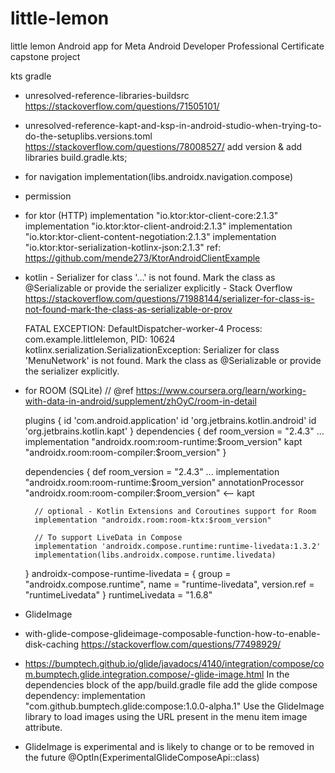 # little-lemon
little lemon Android app for Meta Android Developer Professional Certificate capstone project


kts gradle
- unresolved-reference-libraries-buildsrc 
  https://stackoverflow.com/questions/71505101/
- unresolved-reference-kapt-and-ksp-in-android-studio-when-trying-to-do-the-setuplibs.versions.toml
  https://stackoverflow.com/questions/78008527/ 
  add version & add libraries
  build.gradle.kts; 


- for navigation
    implementation(libs.androidx.navigation.compose)


- permission
    <uses-permission android:name="android.permission.INTERNET" />
    <uses-permission android:name="android.permission.ACCESS_NETWORK_STATE" />


- for ktor (HTTP)
    implementation "io.ktor:ktor-client-core:2.1.3"
    implementation "io.ktor:ktor-client-android:2.1.3"
    implementation "io.ktor:ktor-client-content-negotiation:2.1.3"
    implementation "io.ktor:ktor-serialization-kotlinx-json:2.1.3"
  ref: https://github.com/mende273/KtorAndroidClientExample


- kotlin - Serializer for class '...' is not found. Mark the class as @Serializable or provide the serializer explicitly - Stack Overflow
  https://stackoverflow.com/questions/71988144/serializer-for-class-is-not-found-mark-the-class-as-serializable-or-prov

  FATAL EXCEPTION: DefaultDispatcher-worker-4
  Process: com.example.littlelemon, PID: 10624
  kotlinx.serialization.SerializationException: Serializer for class 'MenuNetwork' is not found.
  Mark the class as @Serializable or provide the serializer explicitly.


- for ROOM (SQLite)
  // @ref https://www.coursera.org/learn/working-with-data-in-android/supplement/zhOyC/room-in-detail

    plugins {
        id 'com.android.application'
        id 'org.jetbrains.kotlin.android'
        id 'org.jetbrains.kotlin.kapt'
    }
    dependencies {
        def room_version = "2.4.3"
        ...
        implementation "androidx.room:room-runtime:$room_version"
        kapt "androidx.room:room-compiler:$room_version"
    }

    dependencies {
        def room_version = "2.4.3"
        ...
        implementation "androidx.room:room-runtime:$room_version"
        annotationProcessor "androidx.room:room-compiler:$room_version"    <-- kapt

        // optional - Kotlin Extensions and Coroutines support for Room
        implementation "androidx.room:room-ktx:$room_version"

        // To support LiveData in Compose
        implementation 'androidx.compose.runtime:runtime-livedata:1.3.2'
        implementation(libs.androidx.compose.runtime.livedata)
    }
  androidx-compose-runtime-livedata = { group = "androidx.compose.runtime", name = "runtime-livedata", version.ref = "runtimeLivedata" }
  runtimeLivedata = "1.6.8"


- GlideImage
- with-glide-compose-glideimage-composable-function-how-to-enable-disk-caching
  https://stackoverflow.com/questions/77498929/
- https://bumptech.github.io/glide/javadocs/4140/integration/compose/com.bumptech.glide.integration.compose/-glide-image.html
  In the dependencies block of the app/build.gradle file add the glide compose dependency:
  implementation "com.github.bumptech.glide:compose:1.0.0-alpha.1"
  Use the GlideImage library to load images using the URL present in the menu item image attribute.
- GlideImage is experimental and is likely to change or to be removed in the future
  @OptIn(ExperimentalGlideComposeApi::class)